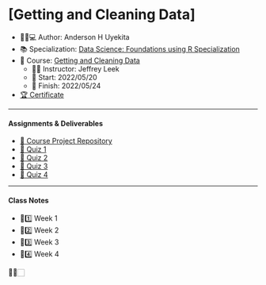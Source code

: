 # [Getting and Cleaning Data]

* 👨‍🏻💻 Author: Anderson H Uyekita
* :books: Specialization: [Data Science: Foundations using R Specialization](https://www.coursera.org/specializations/data-science-foundations-r)
* :open_book: Course: [Getting and Cleaning Data](https://www.coursera.org/learn/data-cleaning)
    * :teacher: Instructor: Jeffrey Leek
    * :vertical_traffic_light: Start: 2022/05/20
    * :checkered_flag: Finish: 2022/05/24
* [:trophy: Certificate](https://www.coursera.org/account/accomplishments/verify/TE98YVYE35CV)

***

#### Assignments & Deliverables

* [:rocket: Course Project Repository](https://github.com/AndersonUyekita/getting-and-cleaning-data_course-project)
* [:pencil: Quiz 1](./Week%201/getting-and-cleaning-data_quiz-1.md)
* [:pencil: Quiz 2](./Week%202/getting-and-cleaning-data_quiz-2.md)
* [:pencil: Quiz 3](./Week%203/getting-and-cleaning-data_quiz-3.md)
* [:pencil: Quiz 4](./Week%204/getting-and-cleaning-data_quiz-4.md)

***

#### Class Notes

* :calendar::one: Week 1
* :calendar::two: Week 2 
* :calendar::three: Week 3
* :calendar::four: Week 4

:man_technologist:🏻
